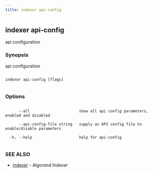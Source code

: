 ```yaml
---
title: indexer api-config
---
```


## indexer api-config



api configuration



### Synopsis



api configuration




```

indexer api-config [flags]


```



### Options




```

      --all                      show all api config parameters, enabled and disabled

      --api-config-file string   supply an API config file to enable/disable parameters

  -h, --help                     help for api-config


```



### SEE ALSO



* [indexer](../../indexer/indexer/)	 - Algorand Indexer



